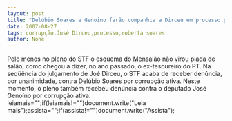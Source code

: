 ```yaml
---
layout: post
title: "Delúbio Soares e Genoino farão companhia a Dirceu em processo por corrupção"
date: 2007-08-27
tags: corrupção,José Dirceu,processo,roberta soares
author: None
---
```

Pelo menos no pleno do STF o esquema do Mensal&atilde;o n&atilde;o virou piada de sal&atilde;o, como chegou a dizer, no ano passado, o ex-tesoureiro do PT.
Na seq&uuml;&ecirc;ncia do julgamento de Jo&eacute; Dirceu, o STF acaba de&nbsp;receber den&uacute;ncia, por unanimidade, contra Del&uacute;bio Soares por corrup&ccedil;&atilde;o ativa.
Neste momento, o pleno tamb&eacute;m recebeu den&uacute;ncia contra o deputado Jos&eacute; Geno&iacute;no por corrup&ccedil;&atilde;o ativa. leiamais=\"\";if(leiamais!=\"\")document.write(\"Leia mais\");assista=\"\";if(assista!=\"\")document.write(\"Assista\");&nbsp; 